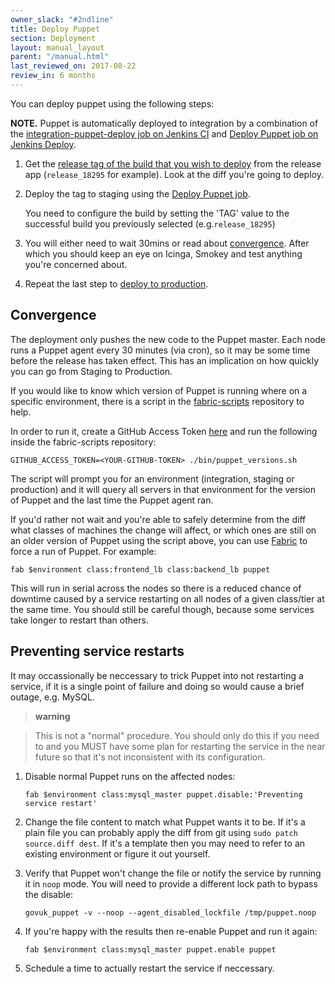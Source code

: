 ```yaml
---
owner_slack: "#2ndline"
title: Deploy Puppet
section: Deployment
layout: manual_layout
parent: "/manual.html"
last_reviewed_on: 2017-08-22
review_in: 6 months
---
```


You can deploy puppet using the following steps:

__NOTE.__ Puppet is automatically deployed to integration by a combination of the [integration-puppet-deploy job on Jenkins CI](https://ci.integration.publishing.service.gov.uk/job/integration-puppet-deploy/) and [Deploy Puppet job on Jenkins Deploy](https://deploy.integration.publishing.service.gov.uk/job/Deploy_Puppet/).

1. Get the [release tag of the build that you wish to deploy][tag] from the release
app (`release_18295` for example). Look at the diff you're going to deploy.

2. Deploy the tag to staging using the [Deploy Puppet job][stage-deploy].

    You need to configure the build by setting the 'TAG' value to the
    successful build you previously selected (e.g.`release_18295`)

3. You will either need to wait 30mins or read about [convergence](#convergence).
After which you should keep an eye on Icinga, Smokey and test anything you're concerned about.

4.  Repeat the last step to [deploy to production][prod].

[tag]: https://release.publishing.service.gov.uk/applications/puppet
[stage-deploy]: https://deploy.staging.publishing.service.gov.uk/job/Deploy_Puppet
[prod]: https://deploy.publishing.service.gov.uk/job/Deploy_Puppet

## Convergence

The deployment only pushes the new code to the Puppet master. Each node
runs a Puppet agent every 30 minutes (via cron), so it may be some time
before the release has taken effect. This has an implication on how
quickly you can go from Staging to Production.

If you would like to know which version of Puppet is running where on a
specific environment, there is a script in the
[fabric-scripts](https://github.com/alphagov/fabric-scripts) repository
to help.

In order to run it, create a GitHub Access Token
[here](https://github.com/settings/tokens) and run the following inside
the fabric-scripts repository:

    GITHUB_ACCESS_TOKEN=<YOUR-GITHUB-TOKEN> ./bin/puppet_versions.sh

The script will prompt you for an environment (integration, staging or
production) and it will query all servers in that environment for the
version of Puppet and the last time the Puppet agent ran.

If you'd rather not wait and you're able to safely determine from the
diff what classes of machines the change will affect, or which ones are
still on an older version of Puppet using the script above, you can use
[Fabric](https://github.com/alphagov/fabric-scripts) to force a run of
Puppet. For example:

    fab $environment class:frontend_lb class:backend_lb puppet

This will run in serial across the nodes so there is a reduced chance of
downtime caused by a service restarting on all nodes of a given
class/tier at the same time. You should still be careful though, because
some services take longer to restart than others.

## Preventing service restarts

It may occassionally be neccessary to trick Puppet into not restarting a
service, if it is a single point of failure and doing so would cause a
brief outage, e.g. MySQL.

> **warning**

> This is not a "normal" procedure. You should only do this if you need
> to and you MUST have some plan for restarting the service in the near
> future so that it's not inconsistent with its configuration.

1.  Disable normal Puppet runs on the affected nodes:

        fab $environment class:mysql_master puppet.disable:'Preventing service restart'

2.  Change the file content to match what Puppet wants it to be. If it's
    a plain file you can probably apply the diff from git using
    `sudo patch source.diff dest`. If it's a template then you may need
    to refer to an existing environment or figure it out yourself.
3.  Verify that Puppet won't change the file or notify the service by
    running it in `noop` mode. You will need to provide a different lock
    path to bypass the disable:

        govuk_puppet -v --noop --agent_disabled_lockfile /tmp/puppet.noop

4.  If you're happy with the results then re-enable Puppet and run it
    again:

        fab $environment class:mysql_master puppet.enable puppet

5.  Schedule a time to actually restart the service if neccessary.
